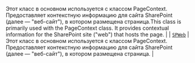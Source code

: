 <span data-ttu-id="f037c-p108">Этот класс в основном используется с классом PageContext. Предоставляет контекстную информацию для сайта SharePoint (далее — "веб-сайт"), в котором размещена страница.</span><span class="sxs-lookup"><span data-stu-id="f037c-p108">This class is primarily used with the PageContext class. It provides contextual information for the SharePoint site ("web") that hosts the page.</span></span> |
| [`SPWeb`](./sp-page-context/spweb.md)     | Этот класс в основном используется с классом PageContext. Предоставляет контекстную информацию для сайта SharePoint (далее — "веб-сайт"), в котором размещена страница. |







